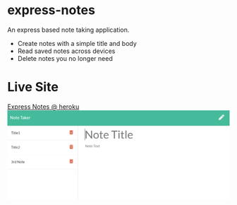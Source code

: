 # express-notes
An express based note taking application.

* Create notes with a simple title and body
* Read saved notes across devices
* Delete notes you no longer need

# Live Site
<a href="https://kg-note-app.herokuapp.com/" target="_blank">
  Express Notes @ heroku
</a>
<br>
<img src="screenshot.png" alt="Express Notes @ heroku" width="600px">
